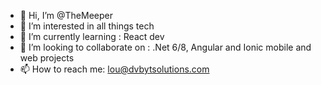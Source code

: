 - 👋 Hi, I’m @TheMeeper
- 👀 I’m interested in all things tech
- 🌱 I’m currently learning : React dev
- 💞️ I’m looking to collaborate on : .Net 6/8, Angular and Ionic mobile and web projects
- 📫 How to reach me: lou@dvbytsolutions.com

<!---
TheMeeper/TheMeeper is a ✨ special ✨ repository because its `README.md` (this file) appears on your GitHub profile.
You can click the Preview link to take a look at your changes.
--->
